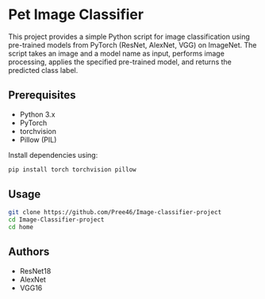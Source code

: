 # Pet Image Classifier

This project provides a simple Python script for image classification using pre-trained models from PyTorch (ResNet, AlexNet, VGG) on ImageNet. The script takes an image and a model name as input, performs image processing, applies the specified pre-trained model, and returns the predicted class label.

## Prerequisites

- Python 3.x
- PyTorch
- torchvision
- Pillow (PIL)

Install dependencies using:

```bash
pip install torch torchvision pillow
```

## Usage
```bash
git clone https://github.com/Pree46/Image-classifier-project
cd Image-Classifier-project
cd home
```

## Authors

- ResNet18
- AlexNet
- VGG16
